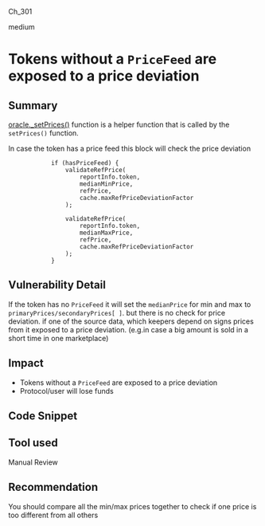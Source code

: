Ch_301

medium

# Tokens without a `PriceFeed` are  exposed to a price deviation

## Summary
[oracle._setPrices()](https://github.com/sherlock-audit/2023-04-gmx/blob/main/gmx-synthetics/contracts/oracle/Oracle.sol#L518-L557) function is a helper function that is called by the `setPrices()` function.

In case the token has a price feed this block will check the price deviation
```solidity
            if (hasPriceFeed) {
                validateRefPrice(
                    reportInfo.token,
                    medianMinPrice,
                    refPrice,
                    cache.maxRefPriceDeviationFactor
                );

                validateRefPrice(
                    reportInfo.token,
                    medianMaxPrice,
                    refPrice,
                    cache.maxRefPriceDeviationFactor
                );
            }
```
## Vulnerability Detail
If the token has no `PriceFeed` it will set the `medianPrice` for min and max to `primaryPrices/secondaryPrices[ ]`. 
but there is no check for price deviation. if one of the source data, which keepers depend on signs prices from it exposed to a price deviation. (e.g.in case a big amount is sold in a short time in one marketplace)

## Impact
- Tokens without a `PriceFeed` are  exposed to a price deviation
- Protocol/user will lose funds 

## Code Snippet

## Tool used

Manual Review

## Recommendation
You should compare all the min/max prices together to check if one price is too different from all others